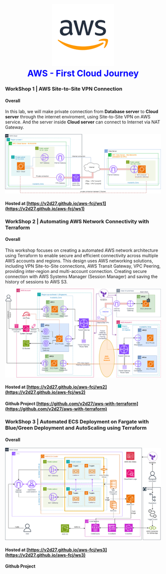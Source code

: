 <h1 align="center" style="color: blue;">
    <div align="center">
        <img src="https://raw.githubusercontent.com/v2d27/aws-fcj/refs/heads/main/ws1/static/images/sssss.png" title="Logo" style="max-width:100%;" width="200" />
    </div>
    AWS - First Cloud Journey<br />
</h1>



### WorkShop 1 | AWS Site-to-Site VPN Connection

#### Overall
In this lab, we will make private connection from **Database server** to **Cloud server** through the internet enviroment, using Site-to-Site VPN on AWS service. And the server inside **Cloud server** can connect to Internet via NAT Gateway.

![intro](/ws1/static/images/1.introduce/intro-03.png)

#### Hosted at [https://v2d27.github.io/aws-fcj/ws1](https://v2d27.github.io/aws-fcj/ws1) 





### WorkShop 2 | Automating AWS Network Connectivity with Terraform

#### Overall
This workshop focuses on creating a automated AWS network architecture using Terraform to enable secure and efficient connectivity across multiple AWS accounts and regions. This design uses AWS networking solutions, including VPN Site-to-Site connections, AWS Transit Gateway, VPC Peering, providing inter-region and multi-account connection. Creating secure connection with AWS Systems Manager (Session Manager) and saving the history of sessions to AWS S3.

![intro](ws2/static/images/ws2.png)

#### Hosted at [https://v2d27.github.io/aws-fcj/ws2](https://v2d27.github.io/aws-fcj/ws2) 
#### Github Project [https://github.com/v2d27/aws-with-terraform](https://github.com/v2d27/aws-with-terraform) 





### WorkShop 3 | Automated ECS Deployment on Fargate with Blue/Green Deployment and AutoScaling using Terraform

#### Overall



![intro](ws3/static/images/ws3.png)

#### Hosted at [https://v2d27.github.io/aws-fcj/ws3](https://v2d27.github.io/aws-fcj/ws3) 
#### Github Project 